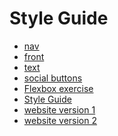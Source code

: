 Style Guide
=============

+ [nav](https://kevingallagher.github.io/style-guide/nav.html)
+ [front](https://kevingallagher.github.io/style-guide/front.html)
+ [text](https://kevingallagher.github.io/style-guide/text.html)
+ [social buttons](https://kevingallagher.github.io/style-guide/social.html)
+ [Flexbox exercise](https://kevingallagher.github.io/style-guide/flexboxexercise)
+ [Style Guide](https://kevingallagher.github.io/style-guide/style-guide)
+ [website version 1](https://kevingallagher.github.io/style-guide/website.html)
+ [website version 2](https://kevingallagher.github.io/style-guide/website2.html)
